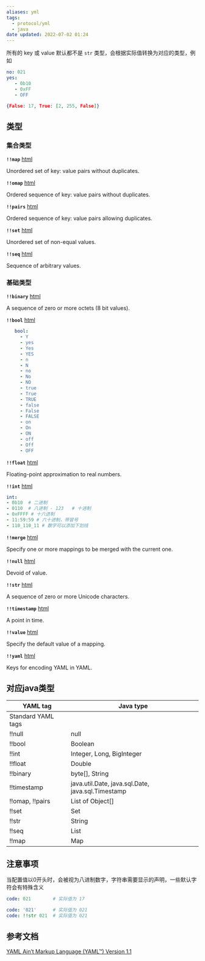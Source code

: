```yaml
---
aliases: yml
tags:
  - protocol/yml
  - java
date updated: 2022-07-02 01:24
---
```


所有的 key 或 value 默认都不是 `str` 类型，会根据实际值转换为对应的类型，例如

```yml
no: 021  
yes:   
   - 0b10  
   - 0xFF   
   - OFF
```

```json
{False: 17, True: [2, 255, False]}
```

## 类型

### 集合类型

**`!!map`** [html](https://yaml.org/type/map.html) 

Unordered set of key: value pairs without duplicates.

**`!!omap`** [html](https://yaml.org/type/omap.html)

Ordered sequence of key: value pairs without duplicates.

**`!!pairs`** [html](https://yaml.org/type/pairs.html)

Ordered sequence of key: value pairs allowing duplicates.

**`!!set`** [html](https://yaml.org/type/set.html) 

Unordered set of non-equal values.

**`!!seq`** [html](https://yaml.org/type/seq.html)

Sequence of arbitrary values.

### 基础类型

**`!!binary`** [html](https://yaml.org/type/binary.html)

A sequence of zero or more octets (8 bit values).

**`!!bool`** [html](https://yaml.org/type/bool.html) 

```yaml
   bool:
	 - Y
	 - yes
	 - Yes
	 - YES
	 - n
	 - N
	 - no
	 - No
	 - NO
	 - true
	 - True
	 - TRUE
	 - false
	 - False
	 - FALSE
	 - on
	 - On
	 - ON
	 - off
	 - Off
	 - OFF
```

**`!!float`** [html](https://yaml.org/type/float.html)

Floating-point approximation to real numbers.

**`!!int`** [html](https://yaml.org/type/int.html)

```yml
int:
- 0b10  # 二进制  
- 0110  # 八进制 - 123   # 十进制  
- 0xFFFF # 十六进制  
- 11:59:59 # 六十进制，带冒号
- 110_110_11 # 数字可以添加下划线
```

**`!!merge`** [html](https://yaml.org/type/merge.html)

Specify one or more mappings to be merged with the current one.

**`!!null`** [html](https://yaml.org/type/null.html) 

Devoid of value.

**`!!str`** [html](https://yaml.org/type/str.html) 

A sequence of zero or more Unicode characters.

**`!!timestamp`** [html](https://yaml.org/type/timestamp.html)

A point in time.

**`!!value`** [html](https://yaml.org/type/value.html) 

Specify the default value of a mapping.

**`!!yaml`** [html](https://yaml.org/type/yaml.html)

Keys for encoding YAML in YAML.

##  对应java类型

|YAML tag          |Java type                                        |
|------------------|-------------------------------------------------|
|Standard YAML tags|                                                 |
|!!null            |null                                             |
|!!bool            |Boolean                                          |
|!!int             |Integer, Long, BigInteger                        |
|!!float           |Double                                           |
|!!binary          |byte[], String                                   |
|!!timestamp       |java.util.Date, java.sql.Date, java.sql.Timestamp|
|!!omap, !!pairs   |List of Object[]                                 |
|!!set             |Set                                              |
|!!str             |String                                           |
|!!seq             |List                                             |
|!!map             |Map                                              |

## 注意事项

当配置值以0开头时，会被视为八进制数字，字符串需要显示的声明，一些默认字符会有特殊含义

```yml
code: 021        # 实际值为 17

code: '021'      # 实际值为 021
code: !!str 021  # 实际值为 021
```

## 参考文档

[YAML Ain’t Markup Language (YAML™) Version 1.1](https://yaml.org/spec/1.1/#id891745)
